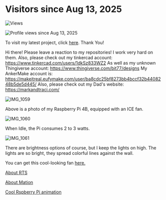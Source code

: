 # Visitors since Aug 13, 2025

![Views](https://visitor-badge.laobi.icu/badge?page_id=your-github-username.The3DP&style=flat-square&color=FF00FF&labelColor=00FFFF&logo=eye)


![Profile views since Aug 13, 2025](https://github-readme-stats.vercel.app/api?username=The3DP&count_private=true&show_icons=true&hide_border=true&title_color=808080&text_color=39ff14&label="profile+veiws+since+aug+13,+2025")

To visit my latest project, click [here](https://github.com/The3DP/Mation-2). Thank You!

Hi there! Please leave a reaction to my repositories!
I work very hard on them. Also, please check out my tinkercad account:
https://www.tinkercad.com/users/1dkSz833WZ2
As well as my unknown Thingiverse account:
https://www.thingiverse.com/bit77/designs
My AnkerMake account is:
https://makeitreal.eufymake.com/user/ba8cdc25bf8273bb4bccf32b4408248b5de5d445/
Also, please check out my Dad's website:
https://markandtraci.com/

![IMG_1059](https://github.com/user-attachments/assets/211e53df-9748-4b27-96b2-738abd604854)

Above is a photo of my Raspberry Pi 4B, equipped with an ICE fan.

![IMG_1060](https://github.com/user-attachments/assets/0b09b025-08a3-43f5-b774-dd4f59d58e07)

When Idle, the Pi consumes 2 to 3 watts.

![IMG_1061](https://github.com/user-attachments/assets/79410976-e8d5-4835-8f57-875ec61b2351)

There are brightness options of course, but I keep the lights on high. 
The lights are so bright, they spread colorful lines against the wall.

You can get this cool-looking fan [here.](https://www.amazon.com/GeeekPi-Raspberry-Cooling-Cooler-Heatsink/dp/B07V35SXMC/ref=sr_1_8?crid=3C8P6CT2FG375&dib=eyJ2IjoiMSJ9.nlxSfJa1mgQZXD6NohVNVYIF4foLtYwK2sCOCPXsdiFR-ETWCIsGCblYnakDFb0z9S8-l0FlFwfEPLxVYdsPBzUbh51RARLZEmIQIM8o0yzeE-s0twRY2OD919bNKMZNTsLVqSWYsIdDmRixxo-mHAmCyXRtD28660ETARtCbEr1K8VcpUE_kLtRvF6o1akO9W3HA8a9qEJlWjU_hKATr2r_F-ntcyPU295E9EpM_I0.r7OZxCXeeiJAck-AyW6k5QyI6WlDvjD30ctj1vbGG24&dib_tag=se&keywords=raspberry+Pi+ICE+fan&qid=1755179325&sprefix=raspberry+pi+ice+fan%2Caps%2C249&sr=8-8)

 [About RTS](https://The3DP.github.io/about-RTS/)

 [About Mation](https://The3DP.github.io/Mation.github.io/)

 [Cool Rspberry Pi animation](https://The3DP.github.io/Pilogo/)
